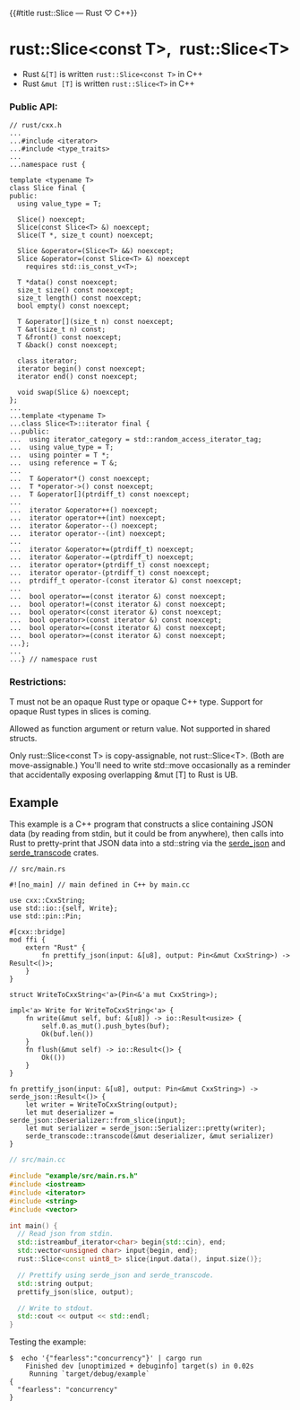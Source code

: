{{#title rust::Slice<T> — Rust ♡ C++}}
# rust::Slice\<const T\>,&ensp;rust::Slice\<T\>

- Rust `&[T]` is written `rust::Slice<const T>` in C++
- Rust `&mut [T]` is written `rust::Slice<T>` in C++

### Public API:

```cpp,hidelines=...
// rust/cxx.h
...
...#include <iterator>
...#include <type_traits>
...
...namespace rust {

template <typename T>
class Slice final {
public:
  using value_type = T;

  Slice() noexcept;
  Slice(const Slice<T> &) noexcept;
  Slice(T *, size_t count) noexcept;

  Slice &operator=(Slice<T> &&) noexcept;
  Slice &operator=(const Slice<T> &) noexcept
    requires std::is_const_v<T>;

  T *data() const noexcept;
  size_t size() const noexcept;
  size_t length() const noexcept;
  bool empty() const noexcept;

  T &operator[](size_t n) const noexcept;
  T &at(size_t n) const;
  T &front() const noexcept;
  T &back() const noexcept;

  class iterator;
  iterator begin() const noexcept;
  iterator end() const noexcept;

  void swap(Slice &) noexcept;
};
...
...template <typename T>
...class Slice<T>::iterator final {
...public:
...  using iterator_category = std::random_access_iterator_tag;
...  using value_type = T;
...  using pointer = T *;
...  using reference = T &;
...
...  T &operator*() const noexcept;
...  T *operator->() const noexcept;
...  T &operator[](ptrdiff_t) const noexcept;
...
...  iterator &operator++() noexcept;
...  iterator operator++(int) noexcept;
...  iterator &operator--() noexcept;
...  iterator operator--(int) noexcept;
...
...  iterator &operator+=(ptrdiff_t) noexcept;
...  iterator &operator-=(ptrdiff_t) noexcept;
...  iterator operator+(ptrdiff_t) const noexcept;
...  iterator operator-(ptrdiff_t) const noexcept;
...  ptrdiff_t operator-(const iterator &) const noexcept;
...
...  bool operator==(const iterator &) const noexcept;
...  bool operator!=(const iterator &) const noexcept;
...  bool operator<(const iterator &) const noexcept;
...  bool operator>(const iterator &) const noexcept;
...  bool operator<=(const iterator &) const noexcept;
...  bool operator>=(const iterator &) const noexcept;
...};
...
...} // namespace rust
```

### Restrictions:

T must not be an opaque Rust type or opaque C++ type. Support for opaque Rust
types in slices is coming.

Allowed as function argument or return value. Not supported in shared structs.

Only rust::Slice\<const T\> is copy-assignable, not rust::Slice\<T\>. (Both are
move-assignable.) You'll need to write std::move occasionally as a reminder that
accidentally exposing overlapping &amp;mut \[T\] to Rust is UB.

## Example

This example is a C++ program that constructs a slice containing JSON data (by
reading from stdin, but it could be from anywhere), then calls into Rust to
pretty-print that JSON data into a std::string via the [serde_json] and
[serde_transcode] crates.

[serde_json]: https://github.com/serde-rs/json
[serde_transcode]: https://github.com/sfackler/serde-transcode

```rust,noplayground
// src/main.rs

#![no_main] // main defined in C++ by main.cc

use cxx::CxxString;
use std::io::{self, Write};
use std::pin::Pin;

#[cxx::bridge]
mod ffi {
    extern "Rust" {
        fn prettify_json(input: &[u8], output: Pin<&mut CxxString>) -> Result<()>;
    }
}

struct WriteToCxxString<'a>(Pin<&'a mut CxxString>);

impl<'a> Write for WriteToCxxString<'a> {
    fn write(&mut self, buf: &[u8]) -> io::Result<usize> {
        self.0.as_mut().push_bytes(buf);
        Ok(buf.len())
    }
    fn flush(&mut self) -> io::Result<()> {
        Ok(())
    }
}

fn prettify_json(input: &[u8], output: Pin<&mut CxxString>) -> serde_json::Result<()> {
    let writer = WriteToCxxString(output);
    let mut deserializer = serde_json::Deserializer::from_slice(input);
    let mut serializer = serde_json::Serializer::pretty(writer);
    serde_transcode::transcode(&mut deserializer, &mut serializer)
}
```

```cpp
// src/main.cc

#include "example/src/main.rs.h"
#include <iostream>
#include <iterator>
#include <string>
#include <vector>

int main() {
  // Read json from stdin.
  std::istreambuf_iterator<char> begin{std::cin}, end;
  std::vector<unsigned char> input{begin, end};
  rust::Slice<const uint8_t> slice{input.data(), input.size()};

  // Prettify using serde_json and serde_transcode.
  std::string output;
  prettify_json(slice, output);

  // Write to stdout.
  std::cout << output << std::endl;
}
```

Testing the example:

```console
$  echo '{"fearless":"concurrency"}' | cargo run
    Finished dev [unoptimized + debuginfo] target(s) in 0.02s
     Running `target/debug/example`
{
  "fearless": "concurrency"
}
```
